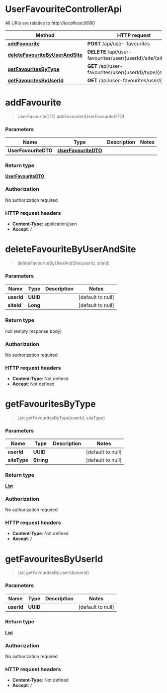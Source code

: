 # UserFavouriteControllerApi

All URIs are relative to *http://localhost:8080*

| Method | HTTP request | Description |
|------------- | ------------- | -------------|
| [**addFavourite**](UserFavouriteControllerApi.md#addFavourite) | **POST** /api/user-favourites |  |
| [**deleteFavouriteByUserAndSite**](UserFavouriteControllerApi.md#deleteFavouriteByUserAndSite) | **DELETE** /api/user-favourites/user/{userId}/site/{siteId} |  |
| [**getFavouritesByType**](UserFavouriteControllerApi.md#getFavouritesByType) | **GET** /api/user-favourites/user/{userId}/type/{siteType} |  |
| [**getFavouritesByUserId**](UserFavouriteControllerApi.md#getFavouritesByUserId) | **GET** /api/user-favourites/user/{userId} |  |


<a name="addFavourite"></a>
# **addFavourite**
> UserFavouriteDTO addFavourite(UserFavouriteDTO)



### Parameters

|Name | Type | Description  | Notes |
|------------- | ------------- | ------------- | -------------|
| **UserFavouriteDTO** | [**UserFavouriteDTO**](../Models/UserFavouriteDTO.md)|  | |

### Return type

[**UserFavouriteDTO**](../Models/UserFavouriteDTO.md)

### Authorization

No authorization required

### HTTP request headers

- **Content-Type**: application/json
- **Accept**: */*

<a name="deleteFavouriteByUserAndSite"></a>
# **deleteFavouriteByUserAndSite**
> deleteFavouriteByUserAndSite(userId, siteId)



### Parameters

|Name | Type | Description  | Notes |
|------------- | ------------- | ------------- | -------------|
| **userId** | **UUID**|  | [default to null] |
| **siteId** | **Long**|  | [default to null] |

### Return type

null (empty response body)

### Authorization

No authorization required

### HTTP request headers

- **Content-Type**: Not defined
- **Accept**: Not defined

<a name="getFavouritesByType"></a>
# **getFavouritesByType**
> List getFavouritesByType(userId, siteType)



### Parameters

|Name | Type | Description  | Notes |
|------------- | ------------- | ------------- | -------------|
| **userId** | **UUID**|  | [default to null] |
| **siteType** | **String**|  | [default to null] |

### Return type

[**List**](../Models/UserFavouriteDTO.md)

### Authorization

No authorization required

### HTTP request headers

- **Content-Type**: Not defined
- **Accept**: */*

<a name="getFavouritesByUserId"></a>
# **getFavouritesByUserId**
> List getFavouritesByUserId(userId)



### Parameters

|Name | Type | Description  | Notes |
|------------- | ------------- | ------------- | -------------|
| **userId** | **UUID**|  | [default to null] |

### Return type

[**List**](../Models/UserFavouriteDTO.md)

### Authorization

No authorization required

### HTTP request headers

- **Content-Type**: Not defined
- **Accept**: */*

